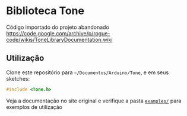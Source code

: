 # Biblioteca Tone

Código importado do projeto abandonado https://code.google.com/archive/p/rogue-code/wikis/ToneLibraryDocumentation.wiki

## Utilização

Clone este repositório para `~/Documentos/Arduino/Tone`, e em seus sketches:

```c++
#include <Tone.h>
```

Veja a documentação no site original e verifique a pasta [`examples/`](./examples) para exemplos de utilização
